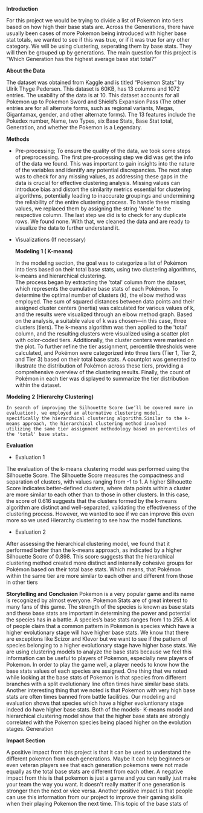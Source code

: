 **Introduction**

For this project we would be trying to divide a list of Pokemon into tiers based on how high their base stats are. Across the Generations, there have usually been cases of more Pokemon being introduced with higher base stat totals, we wanted to see if this was true, or if it was true for any other category. We will be using clustering, seperating them by base stats. They will then be grouped up by generations. The main question for this project is “Which Generation has the highest average base stat total?”  

**About the Data**

The dataset was obtained from Kaggle and is titled “Pokemon Stats” by Ulrik Thyge Pedersen. This dataset is 60KB, has 13 columns and 1072 entries. The usability of the data is at 10. This dataset accounts for all Pokemon up to Pokemon Sword and Shield’s Expansion Pass (The other entries are for all alternate forms, such as regional variants, Megas, Gigantamax, gender, and other alternate forms). The 13 features include the Pokedex number, Name, two Types, six Base Stats, Base Stat total, Generation, and whether the Pokemon is a Legendary. 

**Methods**

- Pre-processing; To ensure the quality of the data, we took some steps of preprocessing. The first pre-processing step we did was get 
  the info of the data we found. This was important to gain insights into the nature of the variables and identify any potential 
  discrepancies.
  The next step was to check for any missing values, as addressing these gaps in the data is crucial for effective clustering analysis. 
  Missing values can introduce bias and distort the similarity metrics essential for clustering algorithms, potentially leading to 
  inaccurate groupings and undermining the reliability of the entire clustering process. To handle these missing values, we replaced 
  them by assigning the string 'None' to the respective column.
  The last step we did is to check for any duplicate rows. We found none. With that, we cleaned the data and are ready to visualize the 
  data to further understand it.

- Visualizations (If necessary)
  
  **Modeling 1 ( K-means)**
  
    In the modeling section, the goal was to categorize a list of Pokémon into tiers based on their total base stats, using two 
    clustering algorithms, k-means and hierarchical clustering.  
    The process began by extracting the 'total' column from the dataset, which represents the cumulative base stats of each Pokémon. 
     To determine the optimal number of clusters (k), the elbow method was employed. The sum of squared distances between data points 
     and 
     their assigned cluster centers (inertia) was calculated for various values of k, and the results were visualized through an elbow 
      method graph. 
     Based on the analysis, a suitable value of k was chosen—in this case, three clusters (tiers). The k-means algorithm was then 
     applied to the 'total' column, and the resulting clusters were visualized using a scatter plot with color-coded tiers. 
    Additionally, the cluster centers were marked on the plot. To further refine the tier assignment, percentile thresholds were 
     calculated, and Pokémon were categorized into three tiers (Tier 1, Tier 2, and Tier 3) based on their total base stats. 
    A countplot was generated to illustrate the distribution of Pokémon across these tiers, providing a comprehensive overview of the 
     clustering results. 
    Finally, the count of Pokémon in each tier was displayed to summarize the tier distribution within the dataset.

**Modeling 2 (Hierarchy Clustering)**

    In search of improving the Silhouette Score (we’ll be covered more in evaluation), we employed an alternative clustering model, 
    specifically the hierarchical clustering algorithm.Similar to the k-means approach, the hierarchical clustering method involved 
    utilizing the same tier assignment methodology based on percentiles of the 'total' base stats.


**Evaluation**

- Evaluation 1
  
The evaluation of the k-means clustering model was performed using the Silhouette Score. The Silhouette Score measures the compactness and separation of clusters, with values ranging from -1 to 1. A higher Silhouette Score indicates better-defined clusters, where data points within a cluster are more similar to each other than to those in other clusters. In this case, the score of 0.616 suggests that the clusters formed by the k-means algorithm are distinct and well-separated, validating the effectiveness of the clustering process. However, we wanted to see if we can improve this even more so we used Hierarchy clustering to see how the model functions.

- Evaluation 2
  
After assessing the hierarchical clustering model, we found that it performed better than the k-means approach, as indicated by a higher Silhouette Score of 0.898. This score suggests that the hierarchical clustering method created more distinct and internally cohesive groups for Pokémon based on their total base stats. Which means, that Pokémon within the same tier are more similar to each other and different from those in other tiers


**Storytelling and Conclusion**
  Pokemon is a very popular game and its name is recognized by almost everyone. Pokemon Stats are of great interest to many fans of this game. The strength of the species is known as base stats and these base stats are important  in determining the power and potential the species has in a battle. A species’s base stats ranges from 1 to 255. A lot of people claim that a common pattern in Pokemon is species which have a higher evolutionary stage will have higher base stats. We know that there are exceptions like Scizor and Klevor but we want to see if the pattern of species belonging to a higher evolutionary stage have higher base stats. We are using clustering models to analyze the base stats because we feel this information can be useful to players of Pokemon, especially new players of Pokemon. In order to play the game well, a player needs to know how the base stats values of each species are assigned.
One thing that we noted while looking at the base stats of Pokemon is that species from different branches with a split evolutionary line often times have similar base stats. Another interesting thing that we noted is that Pokemon with very high base stats are often times  banned from battle facilities. Our modeling and evaluation shows that species which have a higher evoluntionary stage indeed do have higher base stats. Both of the models- K-means model and hierarchical clustering model show that the higher base stats are strongly correlated with the Pokemon species being placed higher on the evolution stages. Generation 

**Impact Section**

  A positive impact from this project is that it can be used to understand the different pokemon from each generations. Maybe it can help beginners or even veteran players see that each generation pokemons were not made equally as the total base stats are different from each other. A negative impact from this is that pokemon is just a game and you can really just make your team the way you want. It doesn't really matter if one generation is stronger then the next or vice versa. Another positive impact is that people can use this information from our project to improve their gaming skills when their playing Pokemon the next time. This topic of the base stats of 
